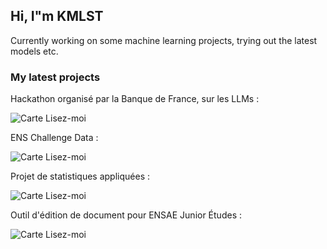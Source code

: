 ## Hi, I"m KMLST

Currently working on some machine learning projects, trying out the latest models etc.

### My latest projects

Hackathon organisé par la Banque de France, sur les LLMs :

![Carte Lisez-moi](https://github-readme-stats.vercel.app/api/pin/?username=kmlst&repo=Suptech-Sprint-ACPR)

ENS Challenge Data :

![Carte Lisez-moi](https://github-readme-stats.vercel.app/api/pin/?username=kmlst&repo=Suptech-Sprint-ACPR)

Projet de statistiques appliquées :

![Carte Lisez-moi](https://github-readme-stats.vercel.app/api/pin/?username=kmlst&repo=Physique-app.-aux-Sciences-sociales-Simplicially-driven-simple-contagion)

Outil d'édition de document pour ENSAE Junior Études :

![Carte Lisez-moi](https://github-readme-stats.vercel.app/api/pin/?username=kmlst&repo=EJE-web-app)

